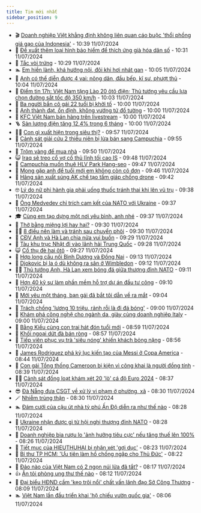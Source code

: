 ```yaml
---
title: Tim mới nhất
sidebar_position: 9
---
```


<!-- vnexpress-tin-moi-nhat:START -->
- 🎬 [Doanh nghiệp Việt khẳng định không liên quan cáo buộc &#39;thổi phồng giá gạo của Indonesia&#39;](https://vnexpress.net/doanh-nghiep-viet-khang-dinh-khong-lien-quan-cao-buoc-thoi-phong-gia-gao-cua-indonesia-4768848.html) - 10:39 11/07/2024
- 🐎 [Đề xuất thêm loại hình bảo hiểm để thích ứng già hóa dân số](https://vnexpress.net/de-xuat-them-loai-hinh-bao-hiem-de-thich-ung-gia-hoa-dan-so-4768459.html) - 10:31 11/07/2024
- 🦍 [Tắc vòi trứng](https://vnexpress.net/tac-voi-trung-4768850.html) - 10:29 11/07/2024
- 🏊 [Em hiền lành, khá hướng nội, đôi khi hơi nhát gan](https://vnexpress.net/em-hien-lanh-kha-huong-noi-doi-khi-hoi-nhat-gan-4768904.html) - 10:05 11/07/2024
- 🎊 [Anh có thể diễn được 4 vai: nông dân, đầu bếp, kĩ sư, phượt thủ](https://vnexpress.net/anh-co-the-dien-duoc-4-vai-nong-dan-dau-bep-ki-su-phuot-thu-4768903.html) - 10:04 11/07/2024
- 🎃 [Điểm tin 17h: Việt Nam tặng Lào 20 ôtô điện; Thủ tướng yêu cầu lựa chọn đường sắt tốc độ 350 km/h](https://vnexpress.net/diem-tin-17h-viet-nam-tang-lao-20-oto-dien-thu-tuong-yeu-cau-lua-chon-duong-sat-toc-do-350-km-h-4768938.html) - 10:03 11/07/2024
- 🧰 [Ba người bắn cô gái 22 tuổi bị khởi tố](https://vnexpress.net/ba-nguoi-ban-co-gai-22-tuoi-tu-vong-bi-khoi-to-4768930.html) - 10:00 11/07/2024
- 🔭 [Anh thành đạt, ổn định, không vướng tứ đổ tường](https://vnexpress.net/anh-thanh-dat-on-dinh-khong-vuong-tu-do-tuong-4768905.html) - 10:00 11/07/2024
- 🫶 [KFC Việt Nam bán hàng trên livestream](https://vnexpress.net/kfc-viet-nam-ban-hang-tren-livestream-4768833.html) - 10:00 11/07/2024
- 🪜 [Sản lượng điện tăng 12,4% trong 6 tháng](https://vnexpress.net/san-luong-dien-tang-12-4-trong-6-thang-4768733.html) - 10:00 11/07/2024
- 👨‍🏫 [Con gì xuất hiện trong siêu thị?](https://vnexpress.net/con-gi-xuat-hien-trong-sieu-thi-4767392.html) - 09:57 11/07/2024
- 🎊 [Cảnh sát giải cứu 2 thiếu niên bị lừa bán sang Campuchia](https://vnexpress.net/canh-sat-giai-cuu-2-thieu-nien-bi-lua-ban-sang-campuchia-4768921.html) - 09:55 11/07/2024
- 🎊 [Trộm vàng để mua nhà](https://vnexpress.net/trom-vang-de-mua-nha-4768924.html) - 09:50 11/07/2024
- 😺 [Iraq sẽ treo cổ vợ cố thủ lĩnh tối cao IS](https://vnexpress.net/iraq-se-treo-co-vo-co-thu-linh-toi-cao-is-4768877.html) - 09:48 11/07/2024
- 🐘 [Campuchia muốn thuê HLV Park Hang-seo](https://vnexpress.net/campuchia-muon-thue-hlv-park-hang-seo-4768925.html) - 09:47 11/07/2024
- 🌁 [Mong gặp anh để tuổi mới em không còn cô đơn](https://vnexpress.net/mong-gap-anh-de-tuoi-moi-em-khong-con-co-don-4768902.html) - 09:46 11/07/2024
- 🐲 [Hãng sản xuất súng AK chế tạo tấm giáp chống drone](https://vnexpress.net/hang-san-xuat-sung-ak-che-tao-tam-giap-chong-drone-4768896.html) - 09:42 11/07/2024
- 🤓 [Lý do nữ phi hành gia phải uống thuốc tránh thai khi lên vũ trụ](https://vnexpress.net/ly-do-nu-phi-hanh-gia-phai-uong-thuoc-tranh-thai-khi-len-vu-tru-4768885.html) - 09:38 11/07/2024
- 💪 [Ông Medvedev chỉ trích cam kết của NATO với Ukraine](https://vnexpress.net/ong-medvedev-chi-trich-cam-ket-cua-nato-voi-ukraine-4768865.html) - 09:37 11/07/2024
- 🎓 [Cùng em tạo dựng một nơi yêu bình, anh nhé](https://vnexpress.net/cung-em-tao-dung-mot-noi-yeu-binh-anh-nhe-4768901.html) - 09:37 11/07/2024
- 🫣 [Thở bằng miệng lợi hay hại?](https://vnexpress.net/tho-bang-mieng-loi-hay-hai-4768839.html) - 09:30 11/07/2024
- 🧑‍💻 [8 điều nên làm và tránh sau chuyển phôi](https://vnexpress.net/8-dieu-nen-lam-va-tranh-sau-chuyen-phoi-4768822.html) - 09:30 11/07/2024
- 🐲 [CĐV Anh và Hà Lan chia nửa vui buồn](https://vnexpress.net/cdv-anh-va-ha-lan-chia-nua-vui-buon-4768661.html) - 09:29 11/07/2024
- 🌝 [Tàu khu trục Nhật đi vào lãnh hải Trung Quốc](https://vnexpress.net/tau-khu-truc-nhat-di-vao-lanh-hai-trung-quoc-4768702.html) - 09:28 11/07/2024
- 😺 [Cổ thụ đè hai ôtô](https://vnexpress.net/co-thu-de-hai-oto-4768900.html) - 09:27 11/07/2024
- 🐎 [Hợp long cầu nối Bình Dương và Đồng Nai](https://vnexpress.net/hop-long-cau-noi-binh-duong-va-dong-nai-4768889.html) - 09:13 11/07/2024
- 🎡 [Djokovic bị la ó dù không ra sân ở Wimbledon](https://vnexpress.net/djokovic-bi-la-o-du-khong-ra-san-o-wimbledon-4768908.html) - 09:12 11/07/2024
- 👨‍🏫 [Thủ tướng Anh, Hà Lan xem bóng đá giữa thượng đỉnh NATO](https://vnexpress.net/thu-tuong-anh-ha-lan-xem-bong-da-giua-thuong-dinh-nato-4768818.html) - 09:11 11/07/2024
- 🦆 [Hơn 40 kỹ sư làm phần mềm hỗ trợ dự án đầu tư công](https://vnexpress.net/hon-40-ky-su-lam-phan-mem-ho-tro-du-an-dau-tu-cong-4768786.html) - 09:10 11/07/2024
- 🚦 [Mới yêu một tháng, bạn gái đã bắt tôi dẫn về ra mắt](https://vnexpress.net/moi-yeu-mot-thang-ban-gai-da-bat-toi-dan-ve-ra-mat-4768612.html) - 09:04 11/07/2024
- 💫 [Trách chồng &#39;lương 10 triệu, rảnh rỗi là đi đá bóng&#39;](https://vnexpress.net/trach-chong-luong-10-trieu-ranh-roi-la-di-da-bong-4768844.html) - 09:00 11/07/2024
- 🎉 [Khám phá công nghệ cho ngành da, giày cùng doanh nghiệp Italy](https://vnexpress.net/kham-pha-cong-nghe-cho-nganh-da-giay-cung-doanh-nghiep-italy-4768611.html) - 09:00 11/07/2024
- 🌋 [Bằng Kiều cùng con trai hát đón tuổi mới](https://vnexpress.net/bang-kieu-cung-con-trai-hat-don-tuoi-moi-4768580.html) - 08:59 11/07/2024
- 🤖 [Khối ngoại dứt đà bán ròng](https://vnexpress.net/chung-khoan-hom-nay-11-7-khoi-ngoai-dut-da-ban-rong-4768873.html) - 08:57 11/07/2024
- 🦏 [Tiếp viên phục vụ trà &#39;siêu nóng&#39; khiến khách bỏng nặng](https://vnexpress.net/tiep-vien-phuc-vu-tra-sieu-nong-khien-khach-bong-nang-4768731.html) - 08:56 11/07/2024
- 🦩 [James Rodriguez phá kỷ lục kiến tạo của Messi ở Copa America](https://vnexpress.net/james-rodriguez-pha-ky-luc-kien-tao-cua-messi-o-copa-america-4768879.html) - 08:44 11/07/2024
- 👺 [Con gái Tổng thống Cameroon bị kiện vì công khai là người đồng tính](https://vnexpress.net/con-gai-tong-thong-cameroon-bi-kien-vi-cong-khai-la-nguoi-dong-tinh-4768729.html) - 08:39 11/07/2024
- 🧑‍🏫 [Cảnh sát đồng loạt khám xét 20 &#39;lò&#39; cá độ Euro 2024](https://vnexpress.net/canh-sat-dong-loat-kham-xet-20-lo-ca-do-euro-2024-4768838.html) - 08:37 11/07/2024
- 😎 [Đà Nẵng đưa CSGT về xử lý vi phạm ở phường, xã](https://vnexpress.net/da-nang-dua-csgt-ve-xu-ly-vi-pham-o-phuong-xa-4768803.html) - 08:30 11/07/2024
- 🪄 [Nhiễm trùng thận](https://vnexpress.net/nhiem-trung-than-4768662.html) - 08:30 11/07/2024
- 🏊 [Đám cưới của cậu út nhà tỷ phú Ấn Độ diễn ra như thế nào](https://vnexpress.net/dam-cuoi-cua-cau-ut-nha-ty-phu-an-do-dien-ra-nhu-the-nao-4768346.html) - 08:28 11/07/2024
- 💃 [Ukraine nhận được gì từ hội nghị thượng đỉnh NATO](https://vnexpress.net/ukraine-nhan-duoc-gi-tu-hoi-nghi-thuong-dinh-nato-4768574.html) - 08:28 11/07/2024
- 🦆 [Doanh nghiệp bia rượu lo &#39;ảnh hưởng tiêu cực&#39; nếu tăng thuế lên 100%](https://vnexpress.net/doanh-nghiep-bia-ruou-lo-anh-huong-tieu-cuc-neu-tang-thue-len-100-4761188.html) - 08:26 11/07/2024
- 🎊 [Tiết mục của HIEUTHUHAI bị nhận xét &#39;gợi dục&#39;](https://vnexpress.net/tiet-muc-cua-hieuthuhai-bi-nhan-xet-goi-duc-4768748.html) - 08:23 11/07/2024
- 👺 [Bí thư TP HCM: &#39;Ưu tiên làm hồ chống ngập cho Thủ Đức&#39;](https://vnexpress.net/bi-thu-tp-hcm-uu-tien-lam-ho-chong-ngap-cho-thu-duc-4768840.html) - 08:22 11/07/2024
- 🎡 [Đảo nào của Việt Nam có 2 ngọn núi lửa đã tắt?](https://vnexpress.net/dao-nao-cua-viet-nam-co-2-ngon-nui-lua-da-tat-4768709.html) - 08:17 11/07/2024
- 👍 [Ăn tỏi phòng ung thư thế nào](https://vnexpress.net/an-toi-phong-ung-thu-the-nao-4768712.html) - 08:12 11/07/2024
- 🐎 [Đại biểu HĐND cầm &#39;kẹo trôi nổi&#39; chất vấn lãnh đạo Sở Công Thương](https://vnexpress.net/dai-bieu-hdnd-cam-keo-troi-noi-chat-van-lanh-dao-so-cong-thuong-4768819.html) - 08:09 11/07/2024
- 🏊 [Việt Nam lần đầu triển khai &#39;hộ chiếu vườn quốc gia&#39;](https://vnexpress.net/viet-nam-lan-dau-trien-khai-ho-chieu-vuon-quoc-gia-4768778.html) - 08:06 11/07/2024<!-- vnexpress-tin-moi-nhat:END -->
